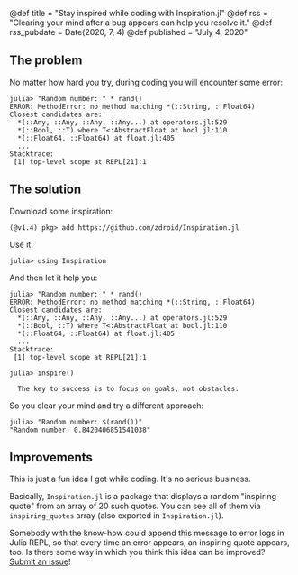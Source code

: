 @def title = "Stay inspired while coding with Inspiration.jl"
@def rss = "Clearing your mind after a bug appears can help you resolve it."
@def rss_pubdate = Date(2020, 7, 4)
@def published = "July 4, 2020"

## The problem

No matter how hard you try, during coding you will encounter some error:

```julia-repl
julia> "Random number: " * rand()
ERROR: MethodError: no method matching *(::String, ::Float64)
Closest candidates are:
  *(::Any, ::Any, ::Any, ::Any...) at operators.jl:529
  *(::Bool, ::T) where T<:AbstractFloat at bool.jl:110
  *(::Float64, ::Float64) at float.jl:405
  ...
Stacktrace:
 [1] top-level scope at REPL[21]:1

```

## The solution

Download some inspiration:
```julia-repl
(@v1.4) pkg> add https://github.com/zdroid/Inspiration.jl
```

Use it:

```julia-repl
julia> using Inspiration
```

And then let it help you:

```julia-repl
julia> "Random number: " * rand()
ERROR: MethodError: no method matching *(::String, ::Float64)
Closest candidates are:
  *(::Any, ::Any, ::Any, ::Any...) at operators.jl:529
  *(::Bool, ::T) where T<:AbstractFloat at bool.jl:110
  *(::Float64, ::Float64) at float.jl:405
  ...
Stacktrace:
 [1] top-level scope at REPL[21]:1

julia> inspire()

  The key to success is to focus on goals, not obstacles.

```

So you clear your mind and try a different approach:

```julia-repl
julia> "Random number: $(rand())"
"Random number: 0.8420406851541038"

```

## Improvements

This is just a fun idea I got while coding.
It's no serious business.

Basically, `Inspiration.jl` is a package that displays a random "inspiring quote" from an array of 20 such quotes.
You can see all of them via `inspiring_quotes` array (also exported in `Inspiration.jl`).

Somebody with the know-how could append this message to error logs in Julia REPL,
so that every time an error appears, an inspiring quote appears, too.
Is there some way in which you think this idea can be improved?
[Submit an issue](https://github.com/zdroid/Inspiration.jl/issues/new)!
